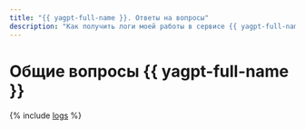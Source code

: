 ```yaml
---
title: "{{ yagpt-full-name }}. Ответы на вопросы"
description: "Как получить логи моей работы в сервисе {{ yagpt-full-name }}? Ответы на этот и другие вопросы в данной статье."
---
```


# Общие вопросы {{ yagpt-full-name }}

{% include [logs](../../_qa/logs.md) %}
